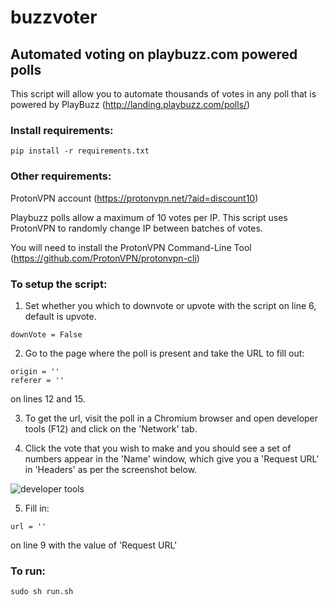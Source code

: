 # buzzvoter
## Automated voting on playbuzz.com powered polls

This script will allow you to automate thousands of votes in any poll that is powered by PlayBuzz (http://landing.playbuzz.com/polls/) 


### Install requirements:
```
pip install -r requirements.txt

```

### Other requirements:
ProtonVPN account (https://protonvpn.net/?aid=discount10)

Playbuzz polls allow a maximum of 10 votes per IP. This script uses ProtonVPN to randomly change IP between batches of votes.

You will need to install the ProtonVPN Command-Line Tool (https://github.com/ProtonVPN/protonvpn-cli)

### To setup the script:

1) Set whether you which to downvote or upvote with the script on line 6, default is upvote.
```
downVote = False
```

2) Go to the page where the poll is present and take the URL to fill out:
```
origin = ''
referer = ''
```
on lines 12 and 15.

3) To get the url, visit the poll in a Chromium browser and open developer tools (F12) and click on the 'Network' tab.

4) Click the vote that you wish to make and you should see a set of numbers appear in the 'Name' window, which give you a 'Request URL' in 'Headers' as per the screenshot below.

![developer tools](https://i.imgur.com/0zs5h1M.png)

5) Fill in:

```
url = ''
```
on line 9 with the value of 'Request URL'

### To run:
```
sudo sh run.sh
```
